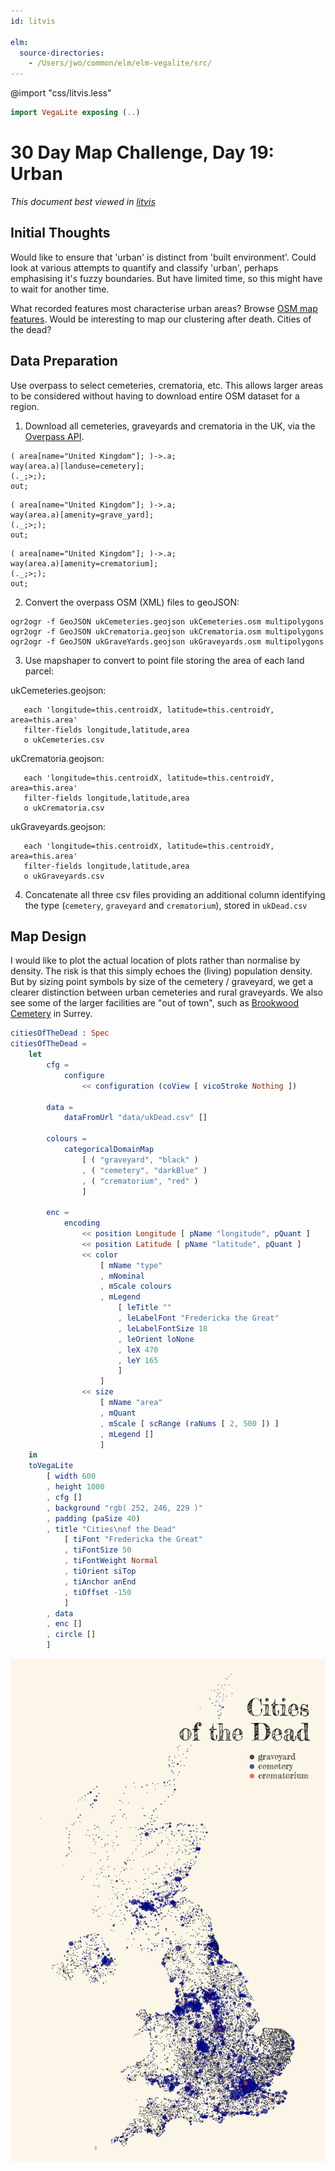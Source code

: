 ```yaml
---
id: litvis

elm:
  source-directories:
    - /Users/jwo/common/elm/elm-vegalite/src/
---
```


@import "css/litvis.less"

```elm {l=hidden}
import VegaLite exposing (..)
```

# 30 Day Map Challenge, Day 19: Urban

_This document best viewed in [litvis](https://github.com/gicentre/litvis)_

## Initial Thoughts

Would like to ensure that 'urban' is distinct from 'built environment'. Could look at various attempts to quantify and classify 'urban', perhaps emphasising it's fuzzy boundaries. But have limited time, so this might have to wait for another time.

What recorded features most characterise urban areas? Browse [OSM map features](https://wiki.openstreetmap.org/wiki/Map_Features). Would be interesting to map our clustering after death. Cities of the dead?

## Data Preparation

Use overpass to select cemeteries, crematoria, etc. This allows larger areas to be considered without having to download entire OSM dataset for a region.

1. Download all cemeteries, graveyards and crematoria in the UK, via the [Overpass API](https://overpass-turbo.eu).

```
( area[name="United Kingdom"]; )->.a;
way(area.a)[landuse=cemetery];
(._;>;);
out;
```

```
( area[name="United Kingdom"]; )->.a;
way(area.a)[amenity=grave_yard];
(._;>;);
out;
```

```
( area[name="United Kingdom"]; )->.a;
way(area.a)[amenity=crematorium];
(._;>;);
out;
```

2. Convert the overpass OSM (XML) files to geoJSON:

```
ogr2ogr -f GeoJSON ukCemeteries.geojson ukCemeteries.osm multipolygons
ogr2ogr -f GeoJSON ukCrematoria.geojson ukCrematoria.osm multipolygons
ogr2ogr -f GeoJSON ukGraveYards.geojson ukGraveyards.osm multipolygons
```

3. Use mapshaper to convert to point file storing the area of each land parcel:

ukCemeteries.geojson:

```
   each 'longitude=this.centroidX, latitude=this.centroidY, area=this.area'
   filter-fields longitude,latitude,area
   o ukCemeteries.csv
```

ukCrematoria.geojson:

```
   each 'longitude=this.centroidX, latitude=this.centroidY, area=this.area'
   filter-fields longitude,latitude,area
   o ukCrematoria.csv
```

ukGraveyards.geojson:

```
   each 'longitude=this.centroidX, latitude=this.centroidY, area=this.area'
   filter-fields longitude,latitude,area
   o ukGraveyards.csv
```

4. Concatenate all three csv files providing an additional column identifying the type (`cemetery`, `graveyard` and `crematorium`), stored in `ukDead.csv`

## Map Design

I would like to plot the actual location of plots rather than normalise by density. The risk is that this simply echoes the (living) population density. But by sizing point symbols by size of the cemetery / graveyard, we get a clearer distinction between urban cemeteries and rural graveyards. We also see some of the larger facilities are "out of town", such as [Brookwood Cemetery](https://en.wikipedia.org/wiki/Brookwood_Cemetery) in Surrey.

```elm {l}
citiesOfTheDead : Spec
citiesOfTheDead =
    let
        cfg =
            configure
                << configuration (coView [ vicoStroke Nothing ])

        data =
            dataFromUrl "data/ukDead.csv" []

        colours =
            categoricalDomainMap
                [ ( "graveyard", "black" )
                , ( "cemetery", "darkBlue" )
                , ( "crematorium", "red" )
                ]

        enc =
            encoding
                << position Longitude [ pName "longitude", pQuant ]
                << position Latitude [ pName "latitude", pQuant ]
                << color
                    [ mName "type"
                    , mNominal
                    , mScale colours
                    , mLegend
                        [ leTitle ""
                        , leLabelFont "Fredericka the Great"
                        , leLabelFontSize 18
                        , leOrient loNone
                        , leX 470
                        , leY 165
                        ]
                    ]
                << size
                    [ mName "area"
                    , mQuant
                    , mScale [ scRange (raNums [ 2, 500 ]) ]
                    , mLegend []
                    ]
    in
    toVegaLite
        [ width 600
        , height 1000
        , cfg []
        , background "rgb( 252, 246, 229 )"
        , padding (paSize 40)
        , title "Cities\nof the Dead"
            [ tiFont "Fredericka the Great"
            , tiFontSize 50
            , tiFontWeight Normal
            , tiOrient siTop
            , tiAnchor anEnd
            , tiOffset -150
            ]
        , data
        , enc []
        , circle []
        ]
```

![day 19](images/day19.jpg)
